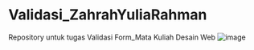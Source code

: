 # Validasi_ZahrahYuliaRahman
Repository untuk tugas Validasi Form_Mata Kuliah Desain Web
![image](https://github.com/user-attachments/assets/b3a61c98-90e4-4558-a25d-9bb887a6f393)
